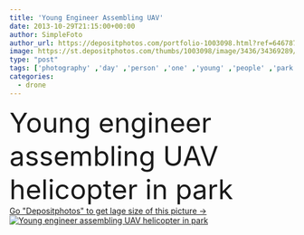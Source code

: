 ```yaml
---
title: 'Young Engineer Assembling UAV'
date: 2013-10-29T21:15:00+00:00
author: SimpleFoto
author_url: https://depositphotos.com/portfolio-1003098.html?ref=64678756
image: https://st.depositphotos.com/thumbs/1003098/image/3436/34369289/api_thumb_450.jpg?forcejpeg=true
type: "post"
tags: ['photography' ,'day' ,'person' ,'one' ,'young' ,'people' ,'park' ,'model' ,'outdoor' ,'caucasian' ,'vehicle' ,'preparation' ,'male' ,'man' ,'technology' ,'Men' ,'futuristic' ,'professional' ,'Expertise' ,'intelligence' ,'camera' ,'photographer' ,'remote' ,'fly' ,'robot' ,'casual' ,'control' ,'propeller' ,'aircraft' ,'helicopter' ,'engineer' ,'surveillance' ,'technician' ,'aviation' ,'aerial' ,'Pilot' ,'Slr' ,'copter' ,'rotorcraft' ,'Assembling' ,'Crouching' ,'drone' ,'drones' ,'unmanned' ,'uav' ,'carbon fiber' ,'uas' ,'multicopter' ,'octocopter' ,'multirotor' ]
categories: 
  - drone
---
```

<div aling="center">
            <font size="60"> Young engineer assembling UAV helicopter in park</font>   
</div>
<div>
    <a href='https://depositphotos.com/34369289/stock-photo-young-engineer-assembling-uav.html?ref=64678756' target=_blank > Go "Depositphotos" to get lage size of this picture ->
        <img href='https://depositphotos.com/34369289/stock-photo-young-engineer-assembling-uav.html?ref=64678756' src='https://st.depositphotos.com/1003098/3436/i/950/depositphotos_34369289-stock-photo-young-engineer-assembling-uav.jpg?forcejpeg=true' alt='Young engineer assembling UAV helicopter in park' >
    </a>
</div>
